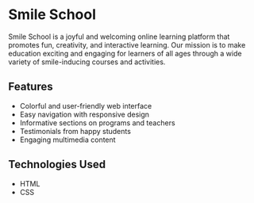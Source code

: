 # Smile School

Smile School is a joyful and welcoming online learning platform that promotes fun, creativity, and interactive learning. Our mission is to make education exciting and engaging for learners of all ages through a wide variety of smile-inducing courses and activities.

## Features

- Colorful and user-friendly web interface
- Easy navigation with responsive design
- Informative sections on programs and teachers
- Testimonials from happy students
- Engaging multimedia content

## Technologies Used

- HTML
- CSS  